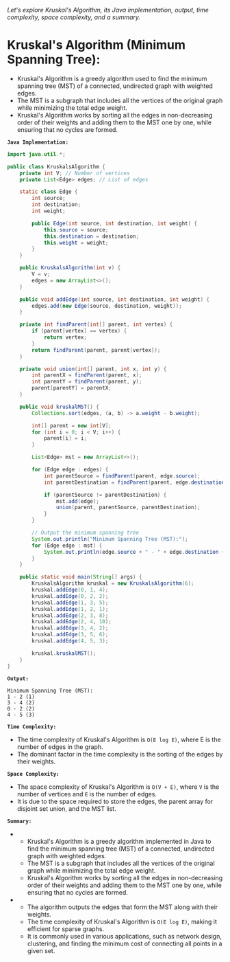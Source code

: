 *Let's explore Kruskal's Algorithm, its Java implementation, output, time complexity, space complexity, and a summary.*

# Kruskal's Algorithm (Minimum Spanning Tree):

-   Kruskal's Algorithm is a greedy algorithm used to find the minimum spanning tree (MST) of a connected, undirected graph with weighted edges. 
-   The MST is a subgraph that includes all the vertices of the original graph while minimizing the total edge weight. 
-   Kruskal's Algorithm works by sorting all the edges in non-decreasing order of their weights and adding them to the MST one by one, while ensuring that no cycles are formed.

**`Java Implementation:`**


```java
import java.util.*;

public class KruskalsAlgorithm {
    private int V; // Number of vertices
    private List<Edge> edges; // List of edges

    static class Edge {
        int source;
        int destination;
        int weight;

        public Edge(int source, int destination, int weight) {
            this.source = source;
            this.destination = destination;
            this.weight = weight;
        }
    }

    public KruskalsAlgorithm(int v) {
        V = v;
        edges = new ArrayList<>();
    }

    public void addEdge(int source, int destination, int weight) {
        edges.add(new Edge(source, destination, weight));
    }

    private int findParent(int[] parent, int vertex) {
        if (parent[vertex] == vertex) {
            return vertex;
        }
        return findParent(parent, parent[vertex]);
    }

    private void union(int[] parent, int x, int y) {
        int parentX = findParent(parent, x);
        int parentY = findParent(parent, y);
        parent[parentY] = parentX;
    }

    public void kruskalMST() {
        Collections.sort(edges, (a, b) -> a.weight - b.weight);

        int[] parent = new int[V];
        for (int i = 0; i < V; i++) {
            parent[i] = i;
        }

        List<Edge> mst = new ArrayList<>();

        for (Edge edge : edges) {
            int parentSource = findParent(parent, edge.source);
            int parentDestination = findParent(parent, edge.destination);

            if (parentSource != parentDestination) {
                mst.add(edge);
                union(parent, parentSource, parentDestination);
            }
        }

        // Output the minimum spanning tree
        System.out.println("Minimum Spanning Tree (MST):");
        for (Edge edge : mst) {
            System.out.println(edge.source + " - " + edge.destination + " (" + edge.weight + ")");
        }
    }

    public static void main(String[] args) {
        KruskalsAlgorithm kruskal = new KruskalsAlgorithm(6);
        kruskal.addEdge(0, 1, 4);
        kruskal.addEdge(0, 2, 2);
        kruskal.addEdge(1, 3, 5);
        kruskal.addEdge(1, 2, 1);
        kruskal.addEdge(2, 3, 8);
        kruskal.addEdge(2, 4, 10);
        kruskal.addEdge(3, 4, 2);
        kruskal.addEdge(3, 5, 6);
        kruskal.addEdge(4, 5, 3);

        kruskal.kruskalMST();
    }
}
```

**`Output:`**

```
Minimum Spanning Tree (MST):
1 - 2 (1)
3 - 4 (2)
0 - 2 (2)
4 - 5 (3)
```

**`Time Complexity:`**

-   The time complexity of Kruskal's Algorithm is `O(E log E)`, where E is the number of edges in the graph. 
-   The dominant factor in the time complexity is the sorting of the edges by their weights.

**`Space Complexity:`**

-   The space complexity of Kruskal's Algorithm is `O(V + E)`, where `V` is the number of vertices and `E` is the number of edges. 
-   It is due to the space required to store the edges, the parent array for disjoint set union, and the MST list.

**`Summary:`**

-   
    -   Kruskal's Algorithm is a greedy algorithm implemented in Java to find the minimum spanning tree (MST) of a connected, undirected graph with weighted edges. 
    -   The MST is a subgraph that includes all the vertices of the original graph while minimizing the total edge weight. 
    -   Kruskal's Algorithm works by sorting all the edges in non-decreasing order of their weights and adding them to the MST one by one, while ensuring that no cycles are formed. 

-   
    -   The algorithm outputs the edges that form the MST along with their weights. 
    -   The time complexity of Kruskal's Algorithm is `O(E log E)`, making it efficient for sparse graphs. 
    -   It is commonly used in various applications, such as network design, clustering, and finding the minimum cost of connecting all points in a given set.